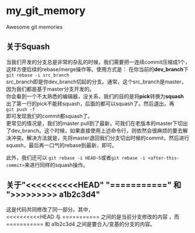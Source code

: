 # my_git_memory
Awesome git memories

## 关于Squash  
当我们开发的分支总是非常的杂乱的时候，我们需要把一连续commit压缩成1个，这样方便后续的rebase/merge操作等。使用方式是：
在你当前的**dev_branch**下    
```git rebase -i src_branch```  
src_branch即是你dev_branch切起的分支。通常，这个src_branch是master，因为我们都是基于master分支开发的。  
你会看到一个不太熟悉的编辑器，没关系，我们的目的是将**pick**转换为**squash**  
出了第一行的pick不能转squash，后面的都可以squash了。然后退出，再  
```git push -f```  
即可发现我们的commit都squash了。  
更常见的情况是，我们的master pull到了最新，可我们在老版本的master下切出了dev_branch。这个时候，如果直接使用上述命令行，则依然会很麻烦的要去解决冲突。解决方法就是，先将master退回我们分支切出时候的commit，然后进行squash，最后再一口气的rebase到最新，即可。  

此外，我们还可以 `git rebase -i HEAD~5`或者`git rebase -i <after-this-commit>`来进行同样的squash操作。  

## 关于"<<<<<<<<<<HEAD" "===========" 和 ">>>>>>>>> a1b2c3d4"  
这是代码共同修改了同一部分。其中，  
<<<<<<<<<<HEAD 与 =========== 之间的是当前分支修改的内容 ，而 =========== 和  a1b2c3d4 之间是要合入/变基的分支的内容。  
